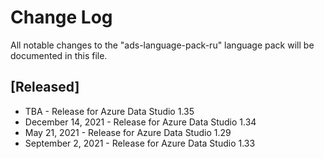 # Change Log
All notable changes to the "ads-language-pack-ru" language pack will be documented in this file.

## [Released]
* TBA - Release for Azure Data Studio 1.35
* December 14, 2021 - Release for Azure Data Studio 1.34
* May 21, 2021 - Release for Azure Data Studio 1.29
* September 2, 2021 - Release for Azure Data Studio 1.33
